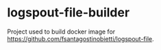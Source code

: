 # logspout-file-builder
Project used to build docker image for https://github.com/fsantagostinobietti/logspout-file.
